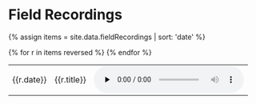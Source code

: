 # Field Recordings
{% assign items = site.data.fieldRecordings | sort: 'date' %}
<table>
{% for r in items reversed %}
    <tr>
        <td>{{r.date}}</td>
        <td>
            {{r.title}}
        </td>
        <td>
            <audio src="{{site.url}}/recordings/{{r.path}}" controls preload="none" />
        </td>
    </tr>
{% endfor %}
</table>
